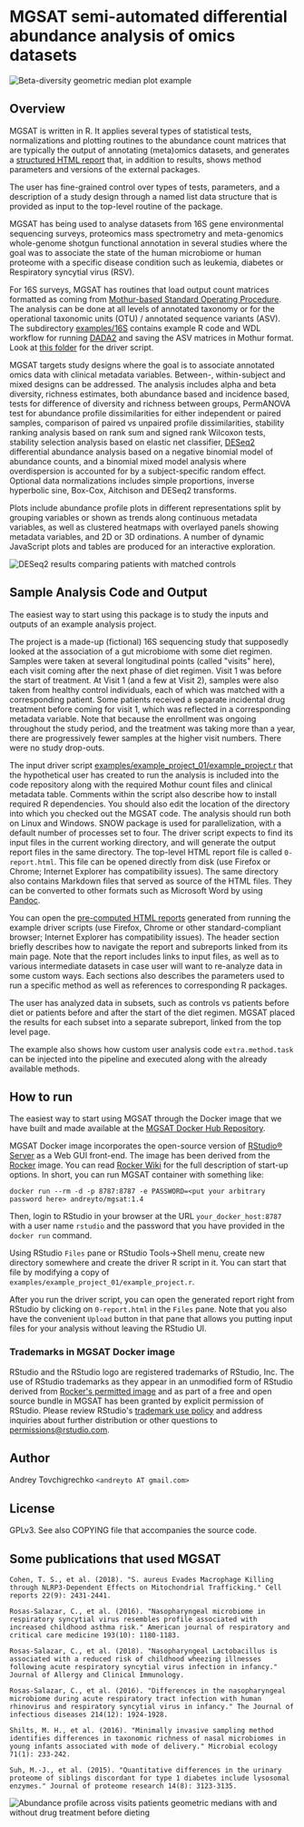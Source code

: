 # MGSAT semi-automated differential abundance analysis of omics datasets #

![Beta-diversity geometric median plot example](examples/example_project_01/media/diet_gmedian_treat_before.png "Beta-diversity geometric median  plot example")

## Overview ##
MGSAT is written in R. It applies several types of statistical tests, normalizations and plotting routines to the abundance count matrices that are typically the output of annotating (meta)omics datasets, and generates a [structured HTML report](https://andreyto.github.io/mgsat-examples/example_project_01/0-report.html) that, in addition to results, shows method parameters and versions of the external packages. 

The user has fine-grained control over types of tests, parameters, and a description of a study design through a named list data structure that is provided as input to the top-level routine of the package.

MGSAT has being used to analyse datasets from 16S gene environmental sequencing surveys, proteomics mass spectrometry and meta-genomics whole-genome shotgun functional annotation in several studies where the goal was to associate the state of the human microbiome or human proteome with a specific disease condition such as leukemia, diabetes or Respiratory syncytial virus (RSV).

For 16S surveys, MGSAT has routines that load output count matrices formatted as coming from [Mothur-based Standard Operating Procedure](http://www.mothur.org/wiki/MiSeq_SOP). The analysis can be done at all levels of annotated taxonomy or for the operational taxonomic units (OTU) / annotated sequence variants (ASV).
The subdirectory [examples/16S](examples/16S) contains example R code and WDL workflow for running [DADA2](https://benjjneb.github.io/dada2/index.html) and saving the 
ASV matrices in Mothur format. Look at 
[this folder](examples/16S/projects/mab_abx) for the driver script.

MGSAT targets study designs where the goal is to associate annotated omics data with clinical metadata variables. Between-, within-subject and mixed designs can be addressed. The analysis includes alpha and beta diversity, richness estimates, both abundance based and incidence based, tests for difference of diversity and richness between groups, PermANOVA test for abundance profile dissimilarities for either independent or paired samples, comparison of paired vs unpaired profile dissimilarities, stability ranking analysis based on rank sum and signed rank Wilcoxon tests, stability selection analysis based on elastic net classifier, [DESeq2](http://www.bioconductor.org/packages/release/bioc/html/DESeq2.html) differential abundance analysis based on a negative binomial model of abundance counts, and a binomial mixed model analysis where overdispersion is accounted for by a subject-specific random effect. Optional data normalizations includes simple proportions, inverse hyperbolic sine, Box-Cox, Aitchison and DESeq2 transforms.

Plots include abundance profile plots in different representations split by grouping variables or shown as trends along continuous metadata variables, as well as clustered heatmaps with overlayed panels showing metadata variables, and 2D or 3D ordinations. A number of dynamic JavaScript plots and tables are produced for an interactive exploration.

![DESeq2 results comparing patients with matched controls](examples/example_project_01/media/diet_patients_controls_deseq2.png "DESeq2 results comparing patients with matched controls")

## Sample Analysis Code and Output ##
The easiest way to start using this package is to study the inputs and outputs of an example analysis project.

The project is a made-up (fictional) 16S sequencing study that supposedly looked at the association of a gut microbiome with some diet regimen. Samples were taken at several longitudinal points (called "visits" here), each visit coming after the next phase of diet regimen. Visit 1 was before the start of treatment. At Visit 1 (and a few at Visit 2), samples were also taken from healthy control individuals, each of which was matched with a corresponding patient. Some patients received a separate incidental drug treatment before coming for visit 1, which was reflected in a corresponding metadata variable. Note that because the enrollment was ongoing throughout  the study period, and the treatment was taking more than a year, there are progressively fewer samples at the higher visit numbers. There were no study drop-outs.

The input driver script [examples/example_project_01/example_project.r](examples/example_project_01/example_project.r) that the hypothetical user has created to run the analysis is included into the code repository along with the required Mothur count files and clinical metadata table. Comments within the script also describe how to install required R dependencies. You should also edit the location of the directory into which you checked out the MGSAT code. The analysis should run both on Linux and Windows. SNOW package is used for parallelization, with a default number of processes set to four.
The driver script expects to find its input files in the current working directory, and will generate the output report files in the same directory. The top-level HTML report file is called `0-report.html`. This file can be opened directly from disk (use Firefox or Chrome; Internet Explorer has compatibility issues). The same directory also contains Markdown files that served as source of the HTML files. They can be converted to other formats such as Microsoft Word by using [Pandoc](http://johnmacfarlane.net/pandoc/).

You can open the [pre-computed HTML reports](https://andreyto.github.io/mgsat-examples/) generated from running the example driver scripts (use Firefox, Chrome or other standard-compliant browser; Internet Explorer has compatibility issues).
The header section briefly describes how to navigate the report and subreports linked from its main page. Note that the report includes links to input files, as well as to various intermediate datasets in case user will want to re-analyze data in some custom ways. Each sections also describes the parameters used to run a specific method as well as references to corresponding R packages.

The user has analyzed data in subsets, such as controls vs patients before diet or patients before and after the start of the diet regimen. MGSAT placed the results for each subset into a separate subreport, linked from the top level page.

The example also shows how custom user analysis code `extra.method.task` can be injected into the pipeline and executed along with the already available methods. 

## How to run ##
The easiest way to start using MGSAT through the Docker image that we have built and made available at the [MGSAT Docker Hub Repository](https://hub.docker.com/r/andreyto/mgsat/).

MGSAT Docker image incorporates the open-source version of [RStudio&reg; Server](https://www.rstudio.com/products/rstudio-server/) as a Web GUI front-end. 
The image has been derived from the [Rocker](https://hub.docker.com/r/rocker/rstudio/) image. You can read [Rocker Wiki](https://github.com/rocker-org/rocker/wiki/Using-the-RStudio-image) for the full description of start-up options. In short, you can run MGSAT container with something like:
```
docker run --rm -d -p 8787:8787 -e PASSWORD=<put your arbitrary password here> andreyto/mgsat:1.4
```
Then, login to RStudio in your browser at the URL `your_docker_host:8787` with a user name `rstudio` and the password that you have provided in the `docker run` command.

Using RStudio `Files` pane or RStudio Tools->Shell menu, create new directory somewhere and create the driver R script in it. You can start that file by modifying a copy of `examples/example_project_01/example_project.r`.

After you run the driver script, you can open the generated report right from RStudio by clicking on `0-report.html` in the `Files` pane. Note that you also have the convenient `Upload` button in that pane that allows you putting input files for your analysis without leaving the RStudio UI.

### Trademarks in MGSAT Docker image ###
RStudio and the RStudio logo are registered trademarks of RStudio, Inc. The use of RStudio trademarks as they appear in an unmodified form of RStudio derived from [Rocker's permitted image](https://hub.docker.com/r/rocker/rstudio/) and as part of a free and open source bundle in MGSAT has been granted by explicit permission of RStudio. Please review RStudio's [trademark use policy](https://www.rstudio.com/about/trademark/) and address inquiries about further distribution or other questions to <permissions@rstudio.com>.

## Author ##
Andrey Tovchigrechko `<andreyto AT gmail.com>`

## License ##
GPLv3. See also COPYING file that accompanies the source code.

## Some publications that used MGSAT ##
```
Cohen, T. S., et al. (2018). "S. aureus Evades Macrophage Killing through NLRP3-Dependent Effects on Mitochondrial Trafficking." Cell reports 22(9): 2431-2441.
	
Rosas-Salazar, C., et al. (2016). "Nasopharyngeal microbiome in respiratory syncytial virus resembles profile associated with increased childhood asthma risk." American journal of respiratory and critical care medicine 193(10): 1180-1183.
	
Rosas-Salazar, C., et al. (2018). "Nasopharyngeal Lactobacillus is associated with a reduced risk of childhood wheezing illnesses following acute respiratory syncytial virus infection in infancy." Journal of Allergy and Clinical Immunology.
	
Rosas-Salazar, C., et al. (2016). "Differences in the nasopharyngeal microbiome during acute respiratory tract infection with human rhinovirus and respiratory syncytial virus in infancy." The Journal of infectious diseases 214(12): 1924-1928.
	
Shilts, M. H., et al. (2016). "Minimally invasive sampling method identifies differences in taxonomic richness of nasal microbiomes in young infants associated with mode of delivery." Microbial ecology 71(1): 233-242.
	
Suh, M.-J., et al. (2015). "Quantitative differences in the urinary proteome of siblings discordant for type 1 diabetes include lysosomal enzymes." Journal of proteome research 14(8): 3123-3135.
```

![Abundance profile across visits patients geometric medians with and without drug treatment before dieting](examples/example_project_01/media/diet_gmedian_treat_before_stack.png "Abundance profile across visits patients geometric medians with and without drug treatment before dieting")
